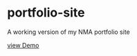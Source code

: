 # portfolio-site
A working version of my NMA portfolio site

[view Demo](https://github.com/eiwanaga/portfolio-site)